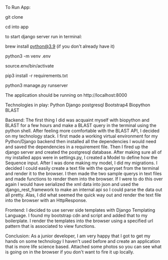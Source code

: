 To Run App:

git clone

cd into app

to start django server run in terminal:

brew install python@3.9 (if you don't already have it)

python3 -m venv .env

source.env/bin/activate

pip3 install -r requirements.txt

python3 manage.py runserver

The application should be running on http://localhost:8000


Technologies in play:
Python
Django
postgresql
Bootstrap4
Biopython
BLAST



Backend: The first thing I did was acquaint myself with biopython and BLAST for a few hours and make a BLAST query in the terminal using the python shell. After feeling more comfortable with the BLAST API, I decided on my technology stack. I first made a working virtual environment for my Python/Django backend then installed all the dependencies I would need and saved the dependencies in a requirement file. Then I fired up the django server and created the postgresql database. After making sure all of my installed apps were in settings.py, I created a Model to define how the Sequence input. After I was done making my model, I did my migrations. I decided I could easily create a text file with the queryset from the terminal and render it to the browser. I then made the two sample querys in text files and made functions to render them into the browser. If I were to do this over again I would have serialized the xml data into json and used the django_rest_framework to make an internal api so I could parse the data out all pretty. Alas, I did what seemed the quick way out and render the text file into the browser with an HttpResponse.

Frontend: I decided to use server side templates with Django Templating Language. I found my bootstrap cdn and script and added that to my boilerplate. I render the templates into the browser using a specified url pattern that is associated to view functions.

Conclusion: As a junior developer, I am very happy that I got to get my hands on some technology I haven't used before and create an application that is more life science based. Attached some photos so you can see what is going on in the browser if you don't want to fire it up locally.
